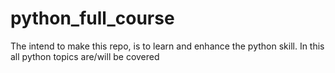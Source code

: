 # python_full_course
The intend to make this repo, is to learn and enhance the python skill. In this all python topics are/will be covered
